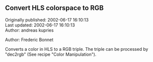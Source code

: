 ## Convert HLS colorspace to RGB  
Originally published: 2002-06-17 16:10:13  
Last updated: 2002-06-17 16:10:13  
Author: andreas kupries  
  
Author: Frederic Bonnet

Converts a color in HLS to a RGB triple. The triple can be processed by "dec2rgb" (See recipe "Color Manipulation").